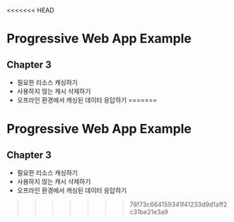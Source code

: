 <<<<<<< HEAD
# Progressive Web App Example

## Chapter 3

- 필요한 리소스 캐싱하기
- 사용하지 않는 캐시 삭제하기
- 오프라인 환경에서 캐싱된 데이터 응답하기
=======
# Progressive Web App Example

## Chapter 3

- 필요한 리소스 캐싱하기
- 사용하지 않는 캐시 삭제하기
- 오프라인 환경에서 캐싱된 데이터 응답하기
>>>>>>> 78f73c664159341f41233d9d1aff2c31be21e3a9

